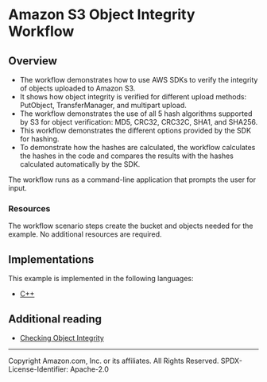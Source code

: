 # Amazon S3 Object Integrity Workflow

## Overview

- The workflow demonstrates how to use AWS SDKs to verify the integrity of objects uploaded to Amazon S3.
- It shows how object integrity is verified for different upload methods: PutObject, TransferManager, and multipart upload.
- The workflow demonstrates the use of all 5 hash algorithms supported by S3 for object verification: MD5, CRC32, CRC32C, SHA1, and SHA256.
- This workflow demonstrates the different options provided by the SDK for hashing.
- To demonstrate how the hashes are calculated, the workflow calculates the hashes in the code and compares the results with the hashes calculated automatically by the SDK.


The workflow runs as a command-line application that prompts the user for input.

### Resources

The workflow scenario steps create the bucket and objects needed for the example. No additional resources are required.

## Implementations

This example is implemented in the following languages:

- [C++](../../cpp/example_code/s3/s3_object_integrity_workflow/README.md)

## Additional reading

- [Checking Object Integrity](https://docs.aws.amazon.com/AmazonS3/latest/userguide/checking-object-integrity.html)

---

Copyright Amazon.com, Inc. or its affiliates. All Rights Reserved. SPDX-License-Identifier: Apache-2.0
